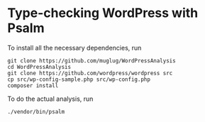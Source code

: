 # Type-checking WordPress with Psalm

To install all the necessary dependencies, run
```
git clone https://github.com/muglug/WordPressAnalysis
cd WordPressAnalysis
git clone https://github.com/wordpress/wordpress src
cp src/wp-config-sample.php src/wp-config.php
composer install
```

To do the actual analysis, run
```
./vendor/bin/psalm
```
